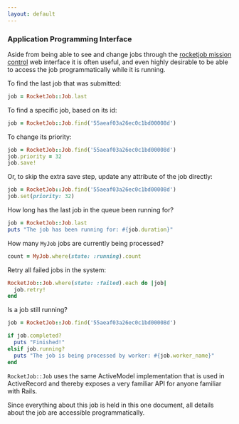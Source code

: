 ```yaml
---
layout: default
---
```


### Application Programming Interface

Aside from being able to see and change jobs through the [rocketjob mission control][1]
web interface it is often useful, and even highly desirable to be able to access
the job programmatically while it is running.

To find the last job that was submitted:

```ruby
job = RocketJob::Job.last
```

To find a specific job, based on its id:

```ruby
job = RocketJob::Job.find('55aeaf03a26ec0c1bd00008d')
```

To change its priority:

```ruby
job = RocketJob::Job.find('55aeaf03a26ec0c1bd00008d')
job.priority = 32
job.save!
```

Or, to skip the extra save step, update any attribute of the job directly:

```ruby
job = RocketJob::Job.find('55aeaf03a26ec0c1bd00008d')
job.set(priority: 32)
```

How long has the last job in the queue been running for?

```ruby
job = RocketJob::Job.last
puts "The job has been running for: #{job.duration}"
```

How many `MyJob` jobs are currently being processed?

```ruby
count = MyJob.where(state: :running).count
```

Retry all failed jobs in the system:

```ruby
RocketJob::Job.where(state: :failed).each do |job|
  job.retry!
end
```

Is a job still running?

```ruby
job = RocketJob::Job.find('55aeaf03a26ec0c1bd00008d')

if job.completed?
  puts "Finished!"
elsif job.running?
  puts "The job is being processed by worker: #{job.worker_name}"
end
```

`RocketJob::Job` uses the same ActiveModel implementation that is used in ActiveRecord
and thereby exposes a very familiar API for anyone familiar with Rails.

Since everything about this job is held in this one document, all
details about the job are accessible programmatically.

[0]: http://rocketjob.io
[1]: https://github.com/rocketjob/rocketjob_mission_control
